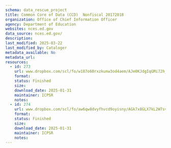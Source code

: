 ```yaml
---
schema: data_rescue_project 
title: Common Core of Data (CCD)  Nonfiscal 20172018
organization: Office of Chief Information Officer
agency: Department of Education
websites: nces.ed.gov
data_source: nces.ed.gov/
description: 
last_modified: 2025-03-22
last_modified_by: Cataloger
metadata_available: No
metadata_url: 
resources:
  - id: 273
    url: www.dropbox.com/scl/fo/w187o60rxzkunw3od4aem/AJe0KJdgIqGMi72h_86Eug?rlkey=o0sk33hngyoob8eecf6gbbwqn&dl=0
    format: 
    status: Finished
    size: 
    download_date: 2025-01-31
    maintainer: ICPSR
    notes: 
  - id: 274
    url: www.dropbox.com/scl/fo/aw6qw8dvyfhvcd9oyisny/AGk7x8GLX7kL2W7svP2zRHw?rlkey=cpcv1via5byaj2wt2my6980pd&dl=0
    format: 
    status: Finished
    size: 
    download_date: 2025-01-31
    maintainer: ICPSR
    notes: 
---
```

